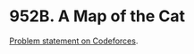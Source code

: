 # 952B. A Map of the Cat

[Problem statement on Codeforces](https://codeforces.com/problemset/problem/952/B?locale=en).